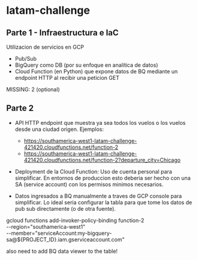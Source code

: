 # latam-challenge

## Parte 1 - Infraestructura e IaC
Utilizacion de servicios en GCP
- Pub/Sub
- BigQuery como DB (por su enfoque en analítica de datos)
- Cloud Function (en Python) que expone datos de BQ mediante un endpoint HTTP al recibir una peticion GET

MISSING:
2 (optional)

## Parte 2
- API HTTP endpoint que muestra ya sea todos los vuelos o los vuelos desde una ciudad origen. Ejemplos: 
    - https://southamerica-west1-latam-challenge-421420.cloudfunctions.net/function-2
    - https://southamerica-west1-latam-challenge-421420.cloudfunctions.net/function-2?departure_city=Chicago

- Deployment de la Cloud Function:
Uso de cuenta personal para simplificar. En entornos de produccion esto deberia ser hecho con una SA (service account) con los permisos minimos necesarios.

- Datos ingresados a BQ manualmente a traves de GCP console para simplificar. Lo ideal seria configurar la tabla para que tome los datos de pub sub directamente (o de otra fuente).


gcloud functions add-invoker-policy-binding function-2 \
      --region="southamerica-west1" \
      --member="serviceAccount:my-bigquery-sa@${PROJECT_ID}.iam.gserviceaccount.com"
      
      
      
 also need to add BQ data viewer to the table!